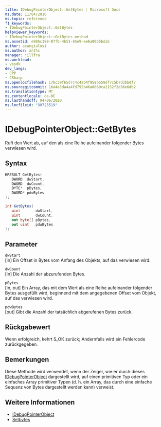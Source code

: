 ```yaml
---
title: IDebugPointerObject::GetBytes | Microsoft Docs
ms.date: 11/04/2016
ms.topic: reference
f1_keywords:
- IDebugPointerObject::GetBytes
helpviewer_keywords:
- IDebugPointerObject::GetBytes method
ms.assetid: e986c188-87fb-4b51-86e9-ee6a0035bdab
author: acangialosi
ms.author: anthc
manager: jillfra
ms.workload:
- vssdk
dev_langs:
- CPP
- CSharp
ms.openlocfilehash: 17bc39f65d7c4c42b4f958b559df7c5b7d3bbdf7
ms.sourcegitcommit: 16a4a5da4a4fd795b46a0869ca2152f2d36e6db2
ms.translationtype: MT
ms.contentlocale: de-DE
ms.lasthandoff: 04/06/2020
ms.locfileid: "80725519"
---
```

# <a name="idebugpointerobjectgetbytes"></a>IDebugPointerObject::GetBytes
Ruft den Wert ab, auf den als eine Reihe aufeinander folgender Bytes verwiesen wird.

## <a name="syntax"></a>Syntax

```cpp
HRESULT GetBytes( 
   DWORD  dwStart,
   DWORD  dwCount,
   BYTE*  pBytes,
   DWORD* pdwBytes
);
```

```csharp
int GetBytes(
   uint       dwStart,
   uint       dwCount,
   out byte[] pBytes,
   out uint   pdwBytes
);
```

## <a name="parameters"></a>Parameter
`dwStart`\
[in] Ein Offset in Bytes vom Anfang des Objekts, auf das verwiesen wird.

`dwCount`\
[in] Die Anzahl der abzurufenden Bytes.

`pBytes`\
[in, out] Ein Array, das mit dem Wert als eine Reihe aufeinander folgender Bytes ausgefüllt wird, beginnend mit dem angegebenen Offset vom Objekt, auf das verwiesen wird.

`pdwBytes`\
[out] Gibt die Anzahl der tatsächlich abgerufenen Bytes zurück.

## <a name="return-value"></a>Rückgabewert
 Wenn erfolgreich, kehrt S_OK zurück; Andernfalls wird ein Fehlercode zurückgegeben.

## <a name="remarks"></a>Bemerkungen
 Diese Methode wird verwendet, wenn der Zeiger, wie er durch dieses [IDebugPointerObject](../../../extensibility/debugger/reference/idebugpointerobject.md) dargestellt wird, auf einen primitiven Typ oder ein einfaches Array primitiver Typen (d. h. ein Array, das durch eine einfache Sequenz von Bytes dargestellt werden kann) verweist.

## <a name="see-also"></a>Weitere Informationen
- [IDebugPointerObject](../../../extensibility/debugger/reference/idebugpointerobject.md)
- [Setbytes](../../../extensibility/debugger/reference/idebugpointerobject-setbytes.md)
